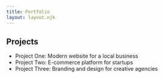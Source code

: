 ```yaml
---
title: Portfolio
layout: layout.njk
---
```


## Projects

- Project One: Modern website for a local business
- Project Two: E-commerce platform for startups
- Project Three: Branding and design for creative agencies
